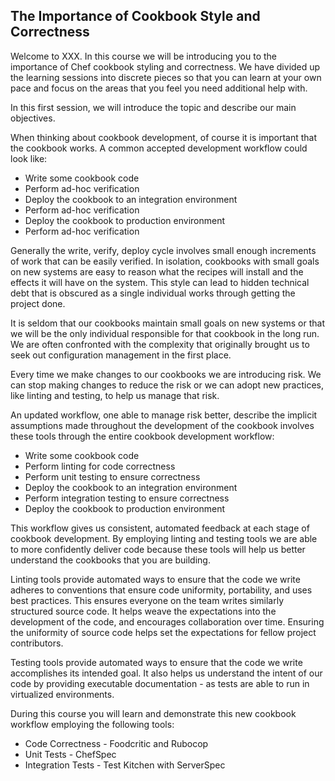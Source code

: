 ## The Importance of Cookbook Style and Correctness

Welcome to XXX. In this course we will be introducing you to the importance of Chef cookbook styling and correctness. We have divided up the learning sessions into discrete pieces so that you can learn at your own pace and focus on the areas that you feel you need additional help with.

In this first session, we will introduce the topic and describe our main objectives. 

When thinking about cookbook development, of course it is important that the cookbook works. A common accepted development workflow could look like:

* Write some cookbook code
* Perform ad-hoc verification
* Deploy the cookbook to an integration environment
* Perform ad-hoc verification
* Deploy the cookbook to production environment
* Perform ad-hoc verification

Generally the write, verify, deploy cycle involves small enough increments of work that can be easily verified. In isolation, cookbooks with small goals on new systems are easy to reason what the recipes will install and the effects it will have on the system. This style can lead to hidden technical debt that is obscured as a single individual works through getting the project done. 

It is seldom that our cookbooks maintain small goals on new systems or that we will be the only individual responsible for that cookbook in the long run. We are often confronted with the complexity that originally brought us to seek out configuration management in the first place.

Every time we make changes to our cookbooks we are introducing risk. We can stop making changes to reduce the risk or we can adopt new practices, like linting and testing, to help us manage that risk.

An updated workflow, one able to manage risk better, describe the implicit assumptions made throughout the development of the cookbook involves these tools through the entire cookbook development workflow:

* Write some cookbook code
* Perform linting for code correctness
* Perform unit testing to ensure correctness
* Deploy the cookbook to an integration environment
* Perform integration testing to ensure correctness
* Deploy the cookbook to production environment

This workflow gives us consistent, automated feedback at each stage of cookbook development. By employing linting and testing tools we are able to more confidently deliver code because these tools will help us better understand the cookbooks that you are building.

Linting tools provide automated ways to ensure that the code we write adheres to conventions that ensure code uniformity, portability, and uses best practices. This ensures everyone on the team writes similarly structured source code. It helps weave the expectations into the development of the code, and encourages collaboration over time. Ensuring the uniformity of source code helps set the expectations for fellow project contributors.

Testing tools provide automated ways to ensure that the code we write accomplishes its intended goal. It also helps us understand the intent of our code by providing executable documentation - as tests are able to run in virtualized environments.

During this course you will learn and demonstrate this new cookbook workflow employing the following tools:

* Code Correctness - Foodcritic and Rubocop
* Unit Tests - ChefSpec
* Integration Tests - Test Kitchen with ServerSpec
